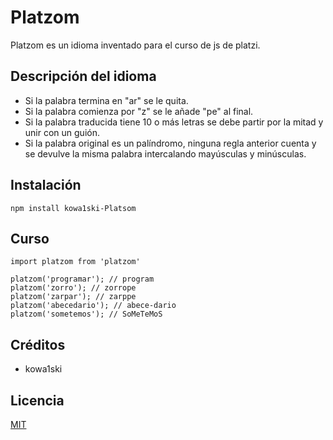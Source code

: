 # Platzom

Platzom es un idioma inventado para el curso de js de platzi.

## Descripción del idioma

- Si la palabra termina en "ar" se le quita.
- Si la palabra comienza por "z" se le añade "pe" al final.
- Si la palabra traducida tiene 10 o más letras se debe partir por la mitad y unir con un guión.
- Si la palabra original es un palíndromo, ninguna regla anterior cuenta y se devulve la misma palabra intercalando mayúsculas y minúsculas.

## Instalación

```
npm install kowa1ski-Platsom
```

## Curso

```
import platzom from 'platzom'

platzom('programar'); // program
platzom('zorro'); // zorrope
platzom('zarpar'); // zarppe
platzom('abecedario'); // abece-dario
platzom('sometemos'); // SoMeTeMoS
```

## Créditos
- kowa1ski

## Licencia

[MIT](https://opensource.org/licenses/MIT)
